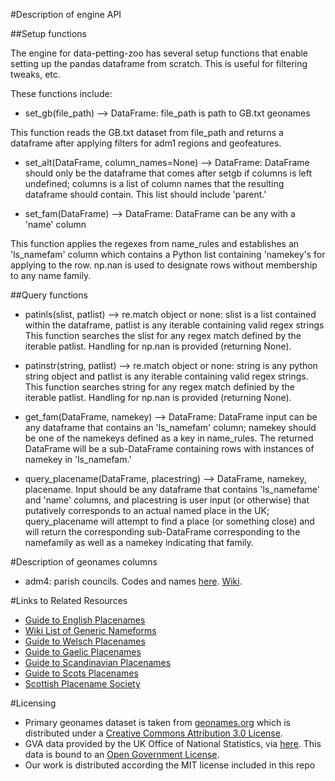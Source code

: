 #Description of engine API

##Setup functions

The engine for data-petting-zoo has several setup functions that enable
setting up the pandas dataframe from scratch. This is useful for filtering
tweaks, etc.

These functions include:

* set_gb(file_path) --> DataFrame: file_path is path to GB.txt geonames

This function reads the GB.txt dataset from file_path and returns a dataframe
after applying filters for adm1 regions and geofeatures.

* set_alt(DataFrame, column_names=None) --> DataFrame: DataFrame should only be the dataframe that
comes after setgb if columns is left undefined; columns is a list of column names that
the resulting dataframe should contain. This list should include 'parent.'

* set_fam(DataFrame) --> DataFrame: DataFrame can be any with a 'name' column

This function applies the regexes from name_rules and establishes an 'ls_namefam'
column which contains a Python list containing 'namekey's for applying to the
row. np.nan is used to designate rows without membership to any name family.

##Query functions

* patinls(slist, patlist) --> re.match object or none: slist is a list contained
within the dataframe, patlist is any iterable containing valid regex strings
This function searches the slist for any regex match defined by the iterable
patlist. Handling for np.nan is provided (returning None).

* patinstr(string, patlist) --> re.match object or none: string is any python
string object and patlist is any iterable containing valid regex strings.
This function searches string for any regex match definied by the iterable
patlist. Handling for np.nan is provided (returning None).

* get_fam(DataFrame, namekey) --> DataFrame: DataFrame input can be any
dataframe that contains an 'ls_namefam' column; namekey should be one of
the namekeys defined as a key in name_rules.
The returned DataFrame will be a sub-DataFrame containing rows with instances
of namekey in 'ls_namefam.'

* query_placename(DataFrame, placestring) --> DataFrame, namekey, placename. Input should be any
dataframe that contains 'ls_namefame' and 'name' columns, and placestring
is user input (or otherwise) that putatively corresponds to an actual named
place in the UK; query_placename will attempt to find a place (or something close)
and will return the corresponding sub-DataFrame corresponding to the namefamily
as well as a namekey indicating that family.

#Description of geonames columns

* adm4: parish councils. Codes and names [here](http://specification.sifassociation.org/implementation/UK/1.3/CodeSets.html#CodeSets). [Wiki](https://en.wikipedia.org/wiki/Parish_councils_in_England).

#Links to Related Resources

* [Guide to English Placenames](http://kepn.nottingham.ac.uk/)
* [Wiki List of Generic Nameforms](https://en.wikipedia.org/wiki/List_of_generic_forms_in_place_names_in_the_United_Kingdom_and_Ireland#cite_note-oswelsh-1)
* [Guide to Welsch Placenames](https://www.ordnancesurvey.co.uk/resources/historical-map-resources/welsh-placenames.html)
* [Guide to Gaelic Placenames](https://www.ordnancesurvey.co.uk/resources/historical-map-resources/gaelic-placenames.html)
* [Guide to Scandinavian Placenames](https://www.ordnancesurvey.co.uk/resources/historical-map-resources/scandinavian-placenames.html)
* [Guide to Scots Placenames](https://www.ordnancesurvey.co.uk/resources/historical-map-resources/scots-placenames.html)
* [Scottish Placename Society](http://www.spns.org.uk/)

#Licensing

* Primary geonames dataset is taken from [geonames.org](http://www.geonames.org) which is distributed
under a [Creative Commons Attribution 3.0 License](http://creativecommons.org/licenses/by/3.0/).
* GVA data provided by the UK Office of National Statistics, via [here](http://www.ons.gov.uk/ons/publications/re-reference-tables.html?edition=tcm%3A77-339598).
This data is bound to an [Open Government License](http://www.nationalarchives.gov.uk/doc/open-government-licence/version/3/).
* Our work is distributed according the MIT license included in this repo
